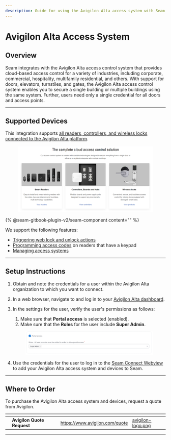 ```yaml
---
description: Guide for using the Avigilon Alta access system with Seam
---
```


# Avigilon Alta Access System

## Overview

Seam integrates with the Avigilon Alta access control system that provides cloud-based access control for a variety of industries, including corporate, commercial, hospitality, multifamily residential, and others. With support for doors, elevators, turnstiles, and gates, the Avigilon Alta access control system enables you to secure a single building or multiple buildings using the same system. Further, users need only a single credential for all doors and access points.&#x20;

***

## Supported Devices

This integration supports [all readers, controllers, and wireless locks connected to the Avigilon Alta platform](https://www.avigilon.com/access-control/cloud).

<figure><img src="../.gitbook/assets/avigilon-alta-acs-devices.png" alt="Avigilon Alta access system devices"><figcaption></figcaption></figure>

{% @seam-gitbook-plugin-v2/seam-component content="<seam-supported-device-table
  endpoint="https://connect.getseam.com"
  client-session-token="seam_cst126DAjfor_2kxn8QAAEUkj3Zu4Nr1Aoauy"
  manufacturers="Avigilon Alta=1d4b7455-0116-4f05-be61-d1e024ecb942"
/>" %}

We support the following features:

* [Triggering web lock and unlock actions](../products/smart-locks/lock-and-unlock.md)
* [Programming access codes](../products/smart-locks/access-codes/) on readers that have a keypad
* [Managing access systems](../products/access-systems/)

***

## Setup Instructions

1. Obtain and note the credentials for a user within the Avigilon Alta organization to which you want to connect.
2. In a web browser, navigate to and log in to your [Avigilon Alta dashboard](https://control.openpath.com/login).
3.  In the settings for the user, verify the user's permissions as follows:

    1. Make sure that **Portal access** is selected (enabled).
    2. Make sure that the **Roles** for the user include **Super Admin**.

    <figure><img src="../.gitbook/assets/avigilon-alta-user-permissions.png" alt="Verify user permissions in the Avigilon Alta dashboard."><figcaption></figcaption></figure>
4. Use the credentials for the user to log in to the [Seam Connect Webview](../core-concepts/connect-webviews.md) to add your Avigilon Alta access system and devices to Seam.

***

## Where to Order

To purchase the Avigilon Alta access system and devices, request a quote from Avigilon.

<table data-view="cards"><thead><tr><th></th><th></th><th></th><th data-hidden data-card-target data-type="content-ref"></th><th data-hidden data-card-cover data-type="files"></th></tr></thead><tbody><tr><td></td><td><strong>Avigilon Quote Request</strong></td><td></td><td><a href="https://www.avigilon.com/quote">https://www.avigilon.com/quote</a></td><td><a href="../.gitbook/assets/avigilon-logo.png">avigilon-logo.png</a></td></tr></tbody></table>

***


